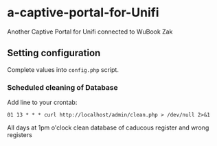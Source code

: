# a-captive-portal-for-Unifi
Another Captive Portal for Unifi connected to WuBook Zak

## Setting configuration

Complete values into `config.php` script.

### Scheduled cleaning of Database

Add line to your crontab:
```
01 13 * * * curl http://localhost/admin/clean.php > /dev/null 2>&1
```

All days at 1pm o'clock clean database of caducous register and wrong registers
